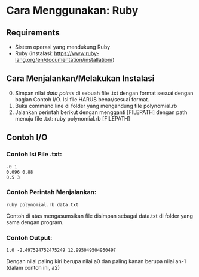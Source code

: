# Cara Menggunakan: Ruby

## Requirements

- Sistem operasi yang mendukung Ruby
- Ruby (instalasi: https://www.ruby-lang.org/en/documentation/installation/)

## Cara Menjalankan/Melakukan Instalasi

0. Simpan nilai *data points* di sebuah file .txt dengan format sesuai dengan bagian Contoh I/O. Isi file HARUS benar/sesuai format.
1. Buka command line di folder yang mengandung file polynomial.rb
2. Jalankan perintah berikut dengan mengganti [FILEPATH] dengan path menuju file .txt:
    ruby polynomial.rb [FILEPATH]

## Contoh I/O

### Contoh Isi File .txt:

    -0 1
    0.096 0.88
    0.5 3

### Contoh Perintah Menjalankan:

    ruby polynomial.rb data.txt
    
   Contoh di atas mengasumsikan file disimpan sebagai data.txt di folder yang sama dengan program.
    
### Contoh Output:

    1.0 -2.497524752475249 12.995049504950497

   Dengan nilai paling kiri berupa nilai a0 dan paling kanan berupa nilai an-1 (dalam contoh ini, a2) 
